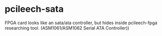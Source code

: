 # pcileech-sata
FPGA card looks like an sata/ata controller, but hides inside pcileech-fpga researching tool. (ASM1061/ASM1062 Serial ATA Controller))
